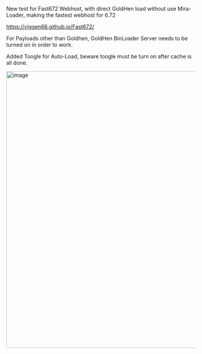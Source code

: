 New test for Fast672 Webhost, with direct GoldHen load without use Mira-Loader, making the fastest webhost for 6.72

https://viggen66.github.io/Fast672/

For Payloads other than Goldhen, GoldHen BinLoader Server needs to be turned on in order to work.

Added Toogle for Auto-Load, beware toogle must be turn on after cache is all done.

<img width="1216" height="737" alt="image" src="https://github.com/user-attachments/assets/ebdb771c-7fd7-4945-a83a-d212f5a1e35e" />


